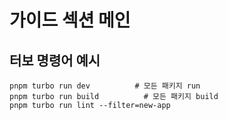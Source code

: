 # 가이드 섹션 메인

## 터보 명령어 예시

```shell
pnpm turbo run dev          # 모든 패키지 run
pnpm turbo run build          # 모든 패키지 build
pnpm turbo run lint --filter=new-app